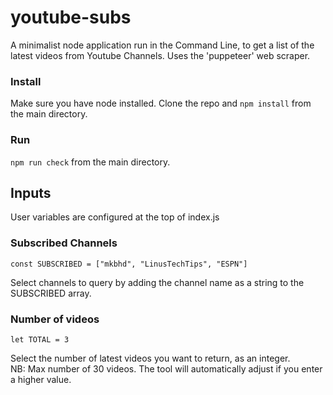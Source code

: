 # youtube-subs
A minimalist node application run in the Command Line, to get a list of the latest videos from Youtube Channels. Uses the 'puppeteer' web scraper.
### Install
Make sure you have node installed. Clone the repo and `npm install` from the main directory.
### Run
`npm run check` from the main directory.
## Inputs
User variables are configured at the top of index.js
### Subscribed Channels
```
const SUBSCRIBED = ["mkbhd", "LinusTechTips", "ESPN"]
```
Select channels to query by adding the channel name as a string to the SUBSCRIBED array.
### Number of videos
```
let TOTAL = 3
```
Select the number of latest videos you want to return, as an integer.  
NB: Max number of 30 videos. The tool will automatically adjust if you enter a higher value.

